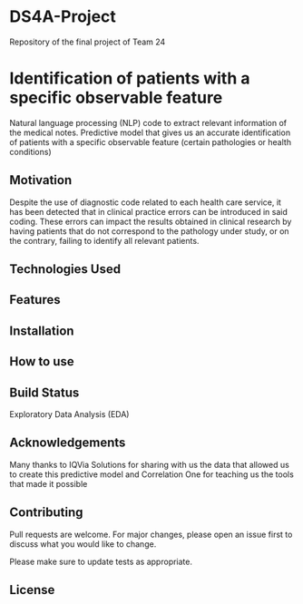 # DS4A-Project
Repository of the final project of Team 24

# Identification of patients with a specific observable feature

Natural language processing (NLP) code to extract relevant information of the medical notes. 
Predictive model that gives us an accurate identification of patients with a specific observable feature (certain pathologies or health conditions) 

## Motivation
Despite the use of diagnostic code related to each health care service, it has been detected that in clinical practice errors can be introduced in said coding. These errors can impact the results obtained in clinical research by having patients that do not correspond to the pathology under study, or on the contrary, failing to identify all relevant patients.

## Technologies Used

## Features

## Installation

## How to use 

## Build Status
Exploratory Data Analysis (EDA)

## Acknowledgements
Many thanks to IQVia Solutions for sharing with us the data that allowed us to create this predictive model and Correlation One for teaching us the tools that made it possible  

## Contributing
Pull requests are welcome. For major changes, please open an issue first to discuss what you would like to change.

Please make sure to update tests as appropriate.

## License
